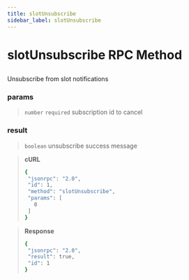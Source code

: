 ```yaml
---
title: slotUnsubscribe
sidebar_label: slotUnsubscribe
---
```

# slotUnsubscribe RPC Method

## 

Unsubscribe from slot notifications

### params

>`number` `required` subscription id to cancel

### result

>`boolean` unsubscribe success message

> **cURL**
> ```bash
>{
>  "jsonrpc": "2.0",
>  "id": 1,
>  "method": "slotUnsubscribe",
>  "params": [
>    0
>  ]
>}
>```

> **Response**
> ```bash
>{
>  "jsonrpc": "2.0",
>  "result": true,
>  "id": 1
>}
>```
